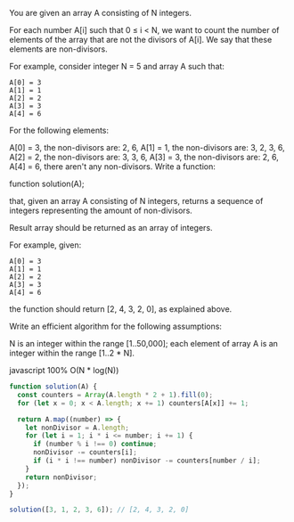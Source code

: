 You are given an array A consisting of N integers.

For each number A[i] such that 0 ≤ i < N, we want to count the number of elements of the array that are not the divisors of A[i]. We say that these elements are non-divisors.

For example, consider integer N = 5 and array A such that:

    A[0] = 3
    A[1] = 1
    A[2] = 2
    A[3] = 3
    A[4] = 6
For the following elements:

A[0] = 3, the non-divisors are: 2, 6,
A[1] = 1, the non-divisors are: 3, 2, 3, 6,
A[2] = 2, the non-divisors are: 3, 3, 6,
A[3] = 3, the non-divisors are: 2, 6,
A[4] = 6, there aren't any non-divisors.
Write a function:

function solution(A);

that, given an array A consisting of N integers, returns a sequence of integers representing the amount of non-divisors.

Result array should be returned as an array of integers.

For example, given:

    A[0] = 3
    A[1] = 1
    A[2] = 2
    A[3] = 3
    A[4] = 6
the function should return [2, 4, 3, 2, 0], as explained above.

Write an efficient algorithm for the following assumptions:

N is an integer within the range [1..50,000];
each element of array A is an integer within the range [1..2 * N].


javascript 100% O(N * log(N))
```javascript
function solution(A) {
  const counters = Array(A.length * 2 + 1).fill(0);
  for (let x = 0; x < A.length; x += 1) counters[A[x]] += 1;

  return A.map((number) => {
    let nonDivisor = A.length;
    for (let i = 1; i * i <= number; i += 1) {
      if (number % i !== 0) continue;
      nonDivisor -= counters[i];
      if (i * i !== number) nonDivisor -= counters[number / i];
    }
    return nonDivisor;
  });
}

solution([3, 1, 2, 3, 6]); // [2, 4, 3, 2, 0]

```